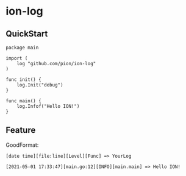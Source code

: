 # ion-log
## QuickStart
```
package main

import (
	log "github.com/pion/ion-log"
)

func init() {
	log.Init("debug")
}

func main() {
	log.Infof("Hello ION!")
}
```
## Feature
GoodFormat: 
```
[date time][file:line][Level][Func] => YourLog
```
```
[2021-05-01 17:33:47][main.go:12][INFO][main.main] => Hello ION!
```

